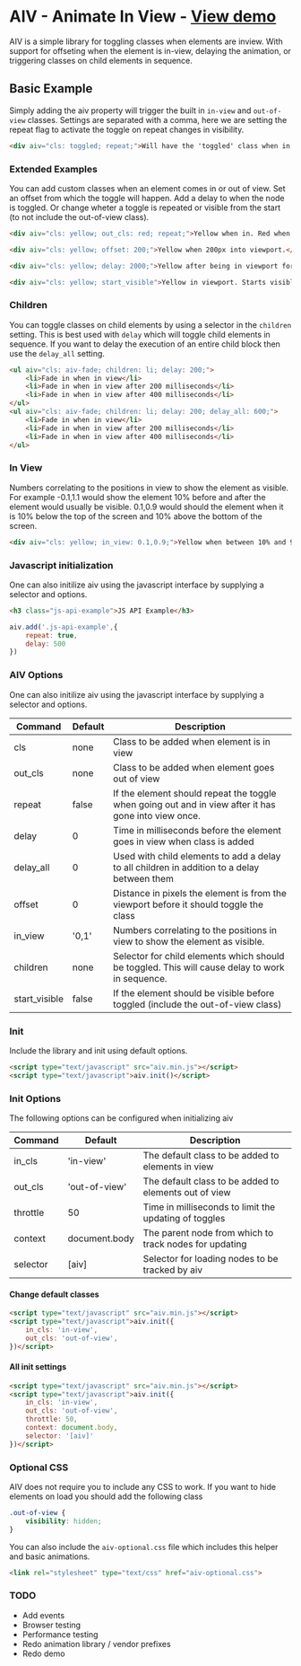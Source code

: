 # AIV - Animate In View - [View demo](http://ianhan.com/libraries/ih-aiv/demo)

AIV is a simple library for toggling classes when elements are inview. With support for offseting when the element is in-view, delaying the animation, or triggering classes on child elements in sequence.

## Basic Example

Simply adding the aiv property will trigger the built in `in-view` and `out-of-view` classes. Settings are separated with a comma, here we are setting the repeat flag to activate the toggle on repeat changes in visibility.

```html
<div aiv="cls: toggled; repeat;">Will have the 'toggled' class when in view.</div>

```

### Extended Examples

You can add custom classes when an element comes in or out of view. Set an offset from which the toggle will happen. Add a delay to when the node is toggled. Or change wheter a toggle is repeated or visible from the start (to not include the out-of-view class).

```html
<div aiv="cls: yellow; out_cls: red; repeat;">Yellow when in. Red when out. Repeats when revisiting.</div>

<div aiv="cls: yellow; offset: 200;">Yellow when 200px into viewport.</div>

<div aiv="cls: yellow; delay: 2000;">Yellow after being in viewport for 2 seconds.</div>

<div aiv="cls: yellow; start_visible">Yellow in viewport. Starts visible</div>
```

### Children

You can toggle classes on child elements by using a selector in the `children` setting. This is best used with `delay` which will toggle child elements in sequence. If you want to delay the execution of an entire child block then use the `delay_all` setting.

```html
<ul aiv="cls: aiv-fade; children: li; delay: 200;">
	<li>Fade in when in view</li>
	<li>Fade in when in view after 200 milliseconds</li>
	<li>Fade in when in view after 400 milliseconds</li>
</ul>
<ul aiv="cls: aiv-fade; children: li; delay: 200; delay_all: 600;">
	<li>Fade in when in view</li>
	<li>Fade in when in view after 200 milliseconds</li>
	<li>Fade in when in view after 400 milliseconds</li>
</ul>
```

### In View

Numbers correlating to the positions in view to show the element as visible. For example -0.1,1.1 would show the element 10% before and after the element would usually be visible. 0.1,0.9 would should the element when it is 10% below the top of the screen and 10% above the bottom of the screen.

```html
<div aiv="cls: yellow; in_view: 0.1,0.9;">Yellow when between 10% and 90% of the screen</div>
```

### Javascript initialization 

One can also initilize aiv using the javascript interface by supplying a selector and options.

```html
<h3 class="js-api-example">JS API Example</h3>
```

```javascript
aiv.add('.js-api-example',{
	repeat: true,
	delay: 500
})
```

### AIV Options

One can also initilize aiv using the javascript interface by supplying a selector and options.

| Command | Default | Description |
| --- | --- | --- |
| cls | none | Class to be added when element is in view |
| out_cls | none | Class to be added when element goes out of view |
| repeat | false | If the element should repeat the toggle when going out and in view after it has gone into view once. |
| delay | 0 | Time in milliseconds before the element goes in view when class is added |
| delay_all | 0 | Used with child elements to add a delay to all children in addition to a delay between them |
| offset | 0 | Distance in pixels the element is from the viewport before it should toggle the class |
| in_view | '0,1' | Numbers correlating to the positions in view to show the element as visible. |
| children | none | Selector for child elements which should be toggled. This will cause delay to work in sequence. |
| start_visible | false | If the element should be visible before toggled (include the out-of-view class) |

### Init

Include the library and init using default options.

```html
<script type="text/javascript" src="aiv.min.js"></script>
<script type="text/javascript">aiv.init()</script>
```

### Init Options

The following options can be configured when initializing aiv 

| Command | Default | Description |
| --- | --- | --- |
| in_cls | 'in-view' | The default class to be added to elements in view |
| out_cls | 'out-of-view' | The default class to be added to elements out of view |
| throttle | 50 | Time in milliseconds to limit the updating of toggles |
| context | document.body | The parent node from which to track nodes for updating |
| selector | [aiv] | Selector for loading nodes to be tracked by aiv |

#### Change default classes

```html
<script type="text/javascript" src="aiv.min.js"></script>
<script type="text/javascript">aiv.init({
	in_cls: 'in-view',
	out_cls: 'out-of-view',
})</script>
```

#### All init settings

```html
<script type="text/javascript" src="aiv.min.js"></script>
<script type="text/javascript">aiv.init({
	in_cls: 'in-view',
	out_cls: 'out-of-view',
	throttle: 50,
	context: document.body,
	selector: '[aiv]'
})</script>
```

### Optional CSS

AIV does not require you to include any CSS to work. If you want to hide elements on load you should add the following class

```css
.out-of-view {
	visibility: hidden;
}
```

You can also include the `aiv-optional.css` file which includes this helper and basic animations. 

```html
<link rel="stylesheet" type="text/css" href="aiv-optional.css">
```

### TODO

* Add events
* Browser testing
* Performance testing
* Redo animation library / vendor prefixes
* Redo demo